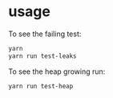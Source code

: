 # usage

To see the failing test:
```bash
yarn
yarn run test-leaks
```

To see the heap growing run:
```bash
yarn run test-heap
```
